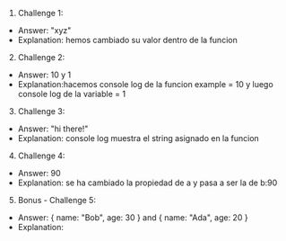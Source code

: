 1. Challenge 1:
  - Answer: "xyz" 
  - Explanation: hemos cambiado su valor dentro de la funcion


2. Challenge 2:
  - Answer: 10 y 1
  - Explanation:hacemos console log de la funcion example = 10 y luego console log de la variable = 1 


3. Challenge 3:
  - Answer: "hi there!"
  - Explanation: console log muestra el string asignado en la funcion


4. Challenge 4:
  - Answer: 90
  - Explanation: se ha cambiado la propiedad de a y pasa a ser la de b:90


5. Bonus - Challenge 5:
  - Answer: { name: "Bob", age: 30 } and { name: "Ada", age: 20 }
  - Explanation:
